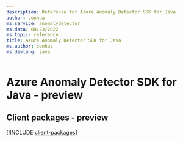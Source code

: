 ```yaml
---
description: Reference for Azure Anomaly Detector SDK for Java
author: conhua
ms.service: anomalydetector
ms.data: 08/23/2022
ms.topic: reference
title: Azure Anomaly Detector SDK for Java
ms.author: conhua
ms.devlang: java
---
```

# Azure Anomaly Detector SDK for Java - preview

## Client packages - preview
[!INCLUDE [client-packages](anomaly-detector-client-index.md)]